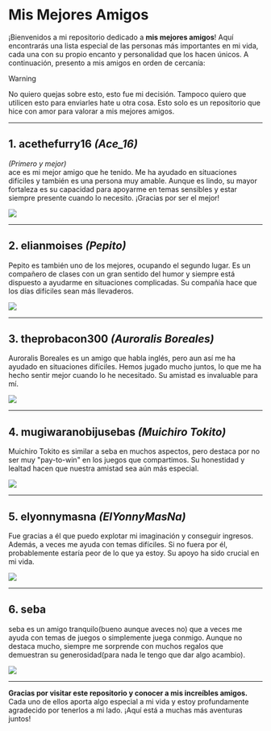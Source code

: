 # Mis Mejores Amigos

¡Bienvenidos a mi repositorio dedicado a **mis mejores amigos**! Aquí encontrarás una lista especial de las personas más importantes en mi vida, cada una con su propio encanto y personalidad que los hacen únicos. A continuación, presento a mis amigos en orden de cercanía:

> [!WARNING]
> No quiero quejas sobre esto, esto fue mi decisión. Tampoco quiero que utilicen esto para enviarles hate u otra cosa. Esto solo es un repositorio que hice con amor para valorar a mis mejores amigos.

---

## 1. **acethefurry16** *(Ace_16)*
*(Primero y mejor)*  
ace es mi mejor amigo que he tenido. Me ha ayudado en situaciones difíciles y también es una persona muy amable. Aunque es lindo, su mayor fortaleza es su capacidad para apoyarme en temas sensibles y estar siempre presente cuando lo necesito. ¡Gracias por ser el mejor!
<p align="left">
    <img src="https://github.com/user-attachments/assets/31219838-dd6a-4a06-9184-b2c23ac2393e">
</p>

---

## 2. **elianmoises** *(Pepito)*  
Pepito es también uno de los mejores, ocupando el segundo lugar. Es un compañero de clases con un gran sentido del humor y siempre está dispuesto a ayudarme en situaciones complicadas. Su compañía hace que los días difíciles sean más llevaderos.
<p align="left">
    <img src="https://github.com/user-attachments/assets/9d4771f1-435d-49dc-a394-069d5d6565f3">
</p>

---

## 3. **theprobacon300** *(Auroralis Boreales)*  
Auroralis Boreales es un amigo que habla inglés, pero aun así me ha ayudado en situaciones difíciles. Hemos jugado mucho juntos, lo que me ha hecho sentir mejor cuando lo he necesitado. Su amistad es invaluable para mí.
<p align="left">
    <img src="https://github.com/user-attachments/assets/d513f005-cc5d-45aa-a3b6-63e052786742">
</p>

---
## 4. **mugiwaranobijusebas** *(Muichiro Tokito)*  
Muichiro Tokito es similar a seba en muchos aspectos, pero destaca por no ser muy "pay-to-win" en los juegos que compartimos. Su honestidad y lealtad hacen que nuestra amistad sea aún más especial.
<p align="left">
    <img src="https://github.com/user-attachments/assets/ac4572ed-72db-49c1-899a-4cd510683d1e">
</p>

---
## 5. **elyonnymasna** *(ElYonnyMasNa)*  
Fue gracias a él que puedo explotar mi imaginación y conseguir ingresos. Además, a veces me ayuda con temas difíciles. Si no fuera por él, probablemente estaría peor de lo que ya estoy. Su apoyo ha sido crucial en mi vida.
<p align="left">
    <img src="https://github.com/user-attachments/assets/1cbc1af9-dfb1-4459-a50a-108b2b0feb53">
</p>


---
## 6. **seba**  
seba es un amigo tranquilo(bueno aunque aveces no) que a veces me ayuda con temas de juegos o simplemente juega conmigo. Aunque no destaca mucho, siempre me sorprende con muchos regalos que demuestran su generosidad(para nada le tengo que dar algo acambio).
<p align="left">
    <img src="https://github.com/user-attachments/assets/20c3ae46-6cfc-4d2d-bc9d-7e8200a380f9">
</p>

---

**Gracias por visitar este repositorio y conocer a mis increíbles amigos.** Cada uno de ellos aporta algo especial a mi vida y estoy profundamente agradecido por tenerlos a mi lado. ¡Aquí está a muchas más aventuras juntos!
